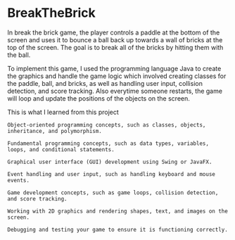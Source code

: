 # BreakTheBrick

In break the brick game, the player controls a paddle at the bottom of the screen and uses it to bounce a ball back up towards a wall of bricks at the top of the screen. The goal is to break all of the bricks by hitting them with the ball.

To implement this game, I used the programming language Java to create the graphics and handle the game logic which involved creating classes for the paddle, ball, and bricks, as well as handling user input, collision detection, and score tracking. Also everytime someone restarts, the game will loop and update the positions of the objects on the screen.


This is what I learned from this project
```
Object-oriented programming concepts, such as classes, objects, inheritance, and polymorphism.

Fundamental programming concepts, such as data types, variables, loops, and conditional statements.

Graphical user interface (GUI) development using Swing or JavaFX.

Event handling and user input, such as handling keyboard and mouse events.

Game development concepts, such as game loops, collision detection, and score tracking.

Working with 2D graphics and rendering shapes, text, and images on the screen.

Debugging and testing your game to ensure it is functioning correctly.

```







